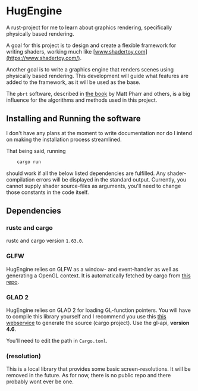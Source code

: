 # HugEngine
A rust-project for me to learn about graphics rendering, specifically physically based rendering.  

A goal for this project is to design and create a flexible framework for writing shaders, working much like [www.shadertoy.com](https://www.shadertoy.com/).  

Another goal is to write a graphics engine that renders scenes using physically based rendering. This development will guide what features are added to the framework, as it will be used as the base.

The `pbrt` software, described in [the book](https://www.pbrt.org/) by Matt Pharr and others, is a big influence for the algorithms and methods used in this project.

## Installing and Running the software
I don't have any plans at the moment to write documentation nor do I intend on making the installation process streamlined.

That being said, running 
```bash
    cargo run
```
should work if all the below listed dependencies are fulfilled. Any shader-compilation errors will be displayed in the standard output. Currently, you cannot supply shader source-files as arguments, you'll need to change those constants in the code itself.

## Dependencies
### rustc and cargo
rustc and cargo version `1.63.0`.
### GLFW
HugEngine relies on GLFW as a window- and event-handler as well as generating a OpenGL context. It is automatically fetched by cargo from [this repo](https://github.com/bjz/glfw-rs).

### GLAD 2
HugEngine relies on GLAD 2 for loading GL-function pointers. You will have to compile this library yourself and I recommend you use this [this webservice](https://gen.glad.sh/) to generate the source (cargo project). Use the gl-api, __version 4.6__.

You'll need to edit the path in `Cargo.toml`.

### (resolution)
This is a local library that provides some basic screen-resolutions. It will be removed in the future. As for now, there is no public repo and there probably wont ever be one.
